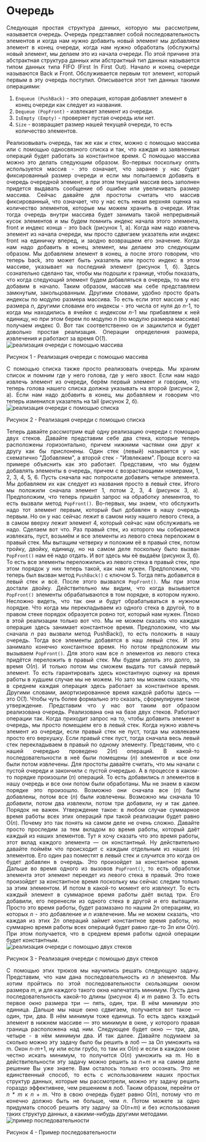 <h1>Очередь</h1>
<div align="justify">
Следующая простая структура данных, которую мы рассмотрим, называется очередь. 
Очередь представляет собой последовательность элементов
и когда нам нужно добавить новый элемент мы добавляем элемент в конец очереди, когда нам нужно обработать (обслужить) 
новый элемент, мы делаем это из начала очереди. По этой причине эта абстрактная структура данных или абстрактный тип 
данных называется типом данных типа FIFO (First In First Out). Начало и конец очереди называются Back и Front. 
Обслуживается первым тот элемент, который первым в эту очередь поступил. Описывается этот тип данных такими 
операциями:
</div>
<ol>
<li><code>Enqueue (PushBack)</code> - это операция, которая добавляет элемент в конец очереди как следует из названия.</li>
<li><code>Dequeue (PopFront)</code> - извлекает элемент из очереди.</li>
<li><code>IsEmpty (Empty)</code> - проверяет пустая очередь или нет.</li>
<li><code>Size</code> - возвращает размер нашей текущей очереди, то есть количество элементов.</li>
</ol>
<div align="justify">
Реализовывать очередь, так же как и стек, можно с помощью массива или с помощью односвязного списка 
и так, что каждая из заявленных операций будет работать за константное время. С помощью массива можно это делать 
следующим образом. Во-первых поскольку опять используется массив - это означает, что заранее у нас будет 
фиксированный размер очереди и если мы попытаемся добавить в очередь очередной элемент, а при этом текущий массив 
весь заполнен придется выдавать сообщение об ошибке или увеличивать размер массива. 
Сейчас давайте для простоты считать что массив фиксированный, что означает, что у нас есть некая верхняя оценка 
на количество элементов, которые мы можем хранить в очереди. Итак тогда очередь внутри массива будет занимать 
такой непрерывный кусок элементов и мы будем помнить индекс начала этого элемента, front и индекс конца - это back 
(рисунок 1, а). Когда нам надо извлечь элемент из начала очереди, мы просто сдвигаем указатель или индекс front на 
единичку вперед, и заодно возвращаем его значение. Когда нам надо добавить в конец элемент, мы делаем это
следующим образом. Мы добавляем элемент в конец, а после этого говорим, что теперь back, это может быть 
указатель или просто индекс в этом массиве, указывает на последний элемент (рисунок 1, б). Здесь сознательно сделано 
так, чтобы мы подошли к границе, чтобы показать, что когда следующий элемент будем добавляться в очередь, то мы его 
добавим в начало. Таким образом, массив мы себе представляем замкнутым, закольцованным. Другими словами, удобно
просто брать индексы по модулю размера массива. То есть если этот массив у нас размера <em>n</em>, 
другими словами его индексы - это числа от нуля до <em>n</em>-1, то когда мы находились в ячейке с индексом <em>n</em>-1 мы 
прибавляем к ней единицу, но при этом берем по модулю <em>n</em> (по модулю размера массива) получаем индекс 0. Вот так
соответственно он и зациклится и будет довольно простая реализация. Операции определения размера, извлечения и 
работают за время О(<em>1</em>).</div>
<img src="/images/queue/image1.png" alt="реализация очереди с помощью массива" />
<p>Рисунок 1 - Реализация очереди с помощью массива</p>
<div align="justify">
С помощью списка также просто реализовать очередь. Мы храним список и помним где у него голова, где у него хвост.
Если нам надо извлечь элемент из очереди, берём первый элемент и говорим, что
теперь голова нашего списка должна указывать на второй (рисунок 2, а). Если нам надо добавить в конец, мы добавляем 
и говорим что теперь изменился указатель на tail (рисунок 2, б).</div>
<img src="/images/queue/image2.png" alt="реализация очереди с помощью списка" />
<p>Рисунок 2 - Реализация очереди с помощью списка</p>
<div align="justify">
Теперь давайте рассмотрим ещё одну реализацию очереди с помощью двух стеков. Давайте представим себе два стека, которые 
теперь расположены горизонтально, причем нижними частями они друг к другу как бы прислонены. Один стек (левый) 
называется у нас схематично "Добавляем", а второй стек - "Извлекаем". Проще всего на примере объяснить как это 
работает. Представим, что мы будем добавлять элементы в очередь, причем с возрастающими номерами,
1, 2, 3, 4, 5, 6. Пусть сначала нас попросили добавить четыре элемента. Мы добавляем их как следует из названия 
просто в левый стек. Итого мы положили сначала элемент 1, потом 2, 3, 4 (рисунок 3, а). Предположим, что теперь 
пришёл запрос на обработку элементов, то есть вызвали метод <code>PopFront()</code>. Во-первых, мы знаем, что обслужить надо 
тот элемент первым, который был добавлен в нашу очередь первым. Но он у нас сейчас лежит в самом низу нашего 
левого стека, а в самом вверху лежит элемент 4, который сейчас нам обслуживать не надо. Сделаем вот что. Раз правый стек,
из которого мы собираемся извлекать, пуст, возьмём и все элементы из левого стека 
переложим в правый стек. Мы вытащим четверку и положим её в правый стек, потом тройку, двойку, единицу, но на самом 
деле поскольку было вызван <code>PopFront()</code> нам её надо отдать. И вот здесь мы её выдаём (рисунок 3, б). То есть все 
элементы переложились из левого стека в правый стек, при этом порядок у них теперь такой, как нам нужен. Предположим, 
что теперь был вызван метод <code>PushBack()</code> c ключом 5. Тогда пять добавится в левый стек и всё. После этого вызвался
<code>PopFront()</code>. Мы при этом достали двойку. Действительно мы видим, что когда вызывается <code>PopFront()</code>
элементы обрабатываются в том порядке, в котором нужно. Несложно видеть, что так они и будут обрабатываться в нужном порядке. Что когда мы 
перекладываем из одного стека в другой, то в правом стеке порядок образуется ровно тот, который нам нужен. 
Плохо в этой реализации только вот что. Мы не можем сказать что каждая операция здесь занимает константное время.
Предположим, что мы сначала <em>n</em> раз вызвали метод PushBack(), то есть положить в нашу очередь. Тогда все элементы 
добавятся в наш левый стек. И это занимало конечно константное время. Но потом предположим мы вызываем <code>PopFront()</code>. 
Для этого нам все <em>n</em> элементов из левого стека придётся переложить в правый стек. Мы будем делать это долго,
за время О(<em>n</em>). И только потом мы сможем выдать тот самый первый элемент. То есть гарантировать здесь 
константную оценку на время работы в худшем случае мы не можем. Но зато мы можем сказать, что в среднем каждая 
операция здесь работает за константное время. Другими словами, амортизированное время каждой работы здесь — это 
О(<em>1</em>). Чтобы чуть более формально это сказать, сформулируем такое утверждение. Представим что у нас вот 
таким вот образом реализована очередь. Реализована она на базе двух стеков. Работают операции так. Когда приходит
запрос на то, чтобы добавить элемент в очередь, мы просто помещаем его в левый стек. Когда нужно извлечь элемент 
из очереди, если правый стек не пуст, тогда мы извлекаем просто его верхушку. Если правый стек пуст, тогда сначала
весь левый стек перекладываем в правый по одному элементу. Представим, что с нашей очередью 
проведено 2(<em>n</em>) операций. В какой-то последовательности в неё были помещены (<em>n</em>) элементов и все они были потом 
извлечены. Для простоты давайте считать, что мы начали с пустой очереди и закончили с пустой очередью. А в процессе в
каком-то порядке произошли (<em>n</em>) операций. То есть добавились <em>n</em> элементов в нашу очередь и все они потом были
обработаны. Мы не знаем в каком порядке это произошло. Возможно они сначала все (<em>n</em>) были добавлены, потом 
все (<em>n</em>) были извлечены. Возможно мы сначала 10 добавили, потом два извлекли, потом три добавили, ну и так
далее. Порядок не важен. Утверждение такое: в любом случае суммарное время работы всех этих операций при такой 
реализации будет равно О(<em>n</em>). Почему это так понять на самом деле не очень сложно. Давайте просто проследим 
за тем вкладом во время работы, который даёт каждый из наших элементов. Тут я хочу сказать что это время работы, этот 
вклад каждого элемента — он константный. Ну действительно давайте поймём что происходит с каждым отдельным из 
наших (<em>n</em>) элементов. Его один раз поместят в левый стек и случится это когда он будет добавлен в очередь. 
Это произойдет за константное время. Дальше во время одного из вызовов <code>PopFront()</code>, то есть обработки элемента этот 
элемент переедет из левого стека в правый. Это тоже произойдет за константное время поскольку мы сейчас следим только 
за этим элементом. И потом в какой-то момент его извлекут. То есть каждый элемент в суммарное время 
работы даёт вклад три. Его добавили, его перенесли из одного стека в другой и его вытащили. Просто это время работы, 
будет размазано по нашим 2<em>n</em> операциям, из которых <em>n</em> - это добавление и <em>n</em> извлечение. Мы не можем 
сказать, что каждая из этих 2<em>n</em> операций займет константное время работы, но 
суммарно время работы всех операций будет равно где-то 3<em>n</em> или О(<em>n</em>). При этом получается, что в 
среднем время работы одной операции будет константным.</div>
<img src="/images/queue/image3.png" alt="реализация очереди с помощью двух стеков" />
<p>Рисунок 3 - Реализация очереди с помощью двух стеков</p>
<div align="justify">
С помощью этих трюков мы научились решать следующую задачу. 
Представим, что нам дана последовательность из <em>n</em> элементов. Мы хотим пройтись по этой последовательности скользящим 
окном размера <em>m</em>, и для каждого такого окна напечатать минимум. Пусть дана последовательность какой-то длины (рисунок 4) 
и m равно 3. То есть первое окно размера три — пять, один, три. В нём минимум это единица. 
Дальше мы наше окно сдвигаем, получается вот такое — один, три, два. В нём минимум тоже единица. То есть здесь 
каждый элемент в нижнем массиве — это минимум в окне, у которого правая граница расположена над ним. Следующее будет окно — три,
два, четыре - в нём минимум два. И так далее. Давайте подумаем за сколько можно эту задачу было бы решить 
в лоб — за О<em>n</em> умножить на m. Окон <em>n</em>-<em>m</em>+1, ну или если грубо, то там их О(<em>n</em>) и если в каждом 
окне честно искать минимум, то получится О(<em>n</em>) умножить на m. Но в действительности эту задачу можно решить за 
<em>n</em>+<em>m</em> и на самом деле решение Вы уже знаете. Вам осталось только его осознать. Это не единственный способ, 
то есть с использованием наших простых структур данных, которые мы рассмотрели, можно эту задачу решить гораздо 
эффективнее, чем решением в лоб. Таким образом, перейти от <em>n</em> * <em>m</em> к <em>n</em> + <em>m</em>. Что в свою очередь будет равно О(<em>n</em>), 
потому что <em>m</em> конечно должно быть не больше, чем <em>n</em>. Потом можете за одно придумать
способ решить эту задачу за О(<em>n</em>+<em>m</em>) и без использования таких структур данных, а какими-нибудь 
другими методами.
</div>
<img src="/images/queue/image4.png" alt="пример последовательности" />
<p>Рисунок 4 - Пример последовательности</p>
